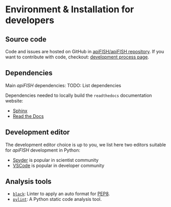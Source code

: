 # Environment & Installation for developers

## Source code

Code and issues are hosted on GitHub in [apiFISH/apiFISH repository](https://github.com/apiFISH/apiFISH).
If you want to contribute with code, checkout: [development process page](./dev_process.md).

## Dependencies

Main *apiFISH* dependencies:
TODO: List dependencies

Dependencies needed to locally build the `readthedocs` documentation website:
- [Sphinx](https://www.sphinx-doc.org/en/master/)
- [Read the Docs](https://readthedocs.org/)

## Development editor

The development editor choice is up to you, we list here two editors suitable for *apiFISH* development in Python:
- [Spyder](https://www.spyder-ide.org/) is popular in scientist community
- [VSCode](https://code.visualstudio.com/) is popular in developer community

## Analysis tools

- [`black`](https://pypi.org/project/black/): Linter to apply an auto format for [PEP8](https://www.python.org/dev/peps/pep-0008/).
- [`pylint`](https://pypi.org/project/pylint/): A Python static code analysis tool.
